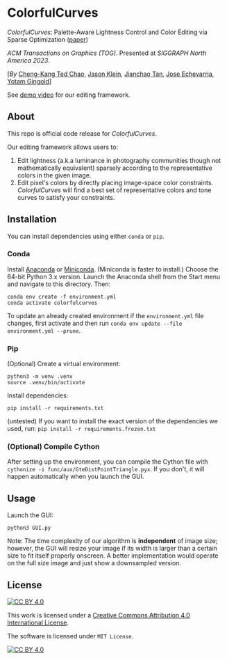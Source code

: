 # ColorfulCurves

*ColorfulCurves*: Palette-Aware Lightness Control and Color Editing via Sparse Optimization ([paper](https://mason.gmu.edu/~cchao8/data/ColorfulCurves.pdf))

*ACM Transactions on Graphics (TOG)*. Presented at *SIGGRAPH North America 2023*.

[*By* [Cheng-Kang Ted Chao](https://mason.gmu.edu/~cchao8/), [Jason Klein](https://www.linkedin.com/in/jason-adam-klein), [Jianchao Tan](https://scholar.google.com/citations?user=1Gywy80AAAAJ&hl=en), [Jose Echevarria](http://www.jiechevarria.com/), [Yotam Gingold](https://cragl.cs.gmu.edu/)] 

See [demo video](https://mason.gmu.edu/~cchao8/data/ColorfulCurves_demo.mp4) for our editing framework.

## About

This repo is official code release for *ColorfulCurves*. 

Our editing framework allows users to:
1. Edit lightness (a.k.a luminance in photography communities though not mathematically equivalent) sparsely according to the representative colors in the given image.
2. Edit pixel's colors by directly placing image-space color constraints. *ColorfulCurves* will find a best set of representative colors and tone curves to satisfy your constraints. 

## Installation

You can install dependencies using either `conda` or `pip`.

### Conda

Install [Anaconda](https://www.anaconda.com/products/individual) or [Miniconda](https://docs.conda.io/en/latest/miniconda.html).
(Miniconda is faster to install.) Choose the 64-bit Python 3.x version. Launch the Anaconda shell from the Start menu and navigate to this directory.
Then:

    conda env create -f environment.yml
    conda activate colorfulcurves

To update an already created environment if the `environment.yml` file changes, first activate and then run `conda env update --file environment.yml --prune`.

### Pip

(Optional) Create a virtual environment:

    python3 -m venv .venv
    source .venv/bin/activate

Install dependencies:

    pip install -r requirements.txt

(untested) If you want to install the exact version of the dependencies we used, run: `pip install -r requirements.frozen.txt`

### (Optional) Compile Cython

After setting up the environment, you can compile the Cython file with `cythonize -i func/aux/GteDistPointTriangle.pyx`. If you don't, it will happen automatically when you launch the GUI.


## Usage

Launch the GUI:

    python3 GUI.py

Note: The time complexity of our algorithm is **independent** of image size; however, the GUI will resize your image if its width is larger than a certain size to fit itself properly onscreen. A better implementation would operate on the full size image and just show a downsampled version.


## License

[![CC BY 4.0][cc-by-shield]][cc-by]

This work is licensed under a
[Creative Commons Attribution 4.0 International License][cc-by].

The software is licensed under `MIT License`.

[![CC BY 4.0][cc-by-image]][cc-by]

[cc-by]: http://creativecommons.org/licenses/by/4.0/
[cc-by-image]: https://i.creativecommons.org/l/by/4.0/88x31.png
[cc-by-shield]: https://img.shields.io/badge/License-CC%20BY%204.0-lightgrey.svg
